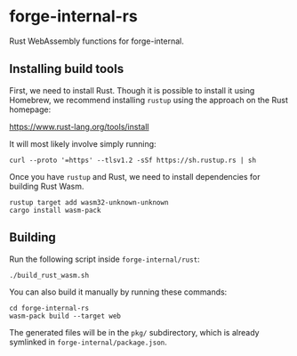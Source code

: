 # forge-internal-rs

Rust WebAssembly functions for forge-internal.

## Installing build tools

First, we need to install Rust. Though it is possible to install it using Homebrew, we recommend installing `rustup` using the approach on the Rust homepage:

https://www.rust-lang.org/tools/install

It will most likely involve simply running:
```
curl --proto '=https' --tlsv1.2 -sSf https://sh.rustup.rs | sh
```

Once you have `rustup` and Rust, we need to install dependencies for building Rust Wasm.
```
rustup target add wasm32-unknown-unknown
cargo install wasm-pack
```

## Building

Run the following script inside `forge-internal/rust`:
```
./build_rust_wasm.sh
```

You can also build it manually by running these commands:
```
cd forge-internal-rs
wasm-pack build --target web
```

The generated files will be in the `pkg/` subdirectory, which is already symlinked in `forge-internal/package.json`.
